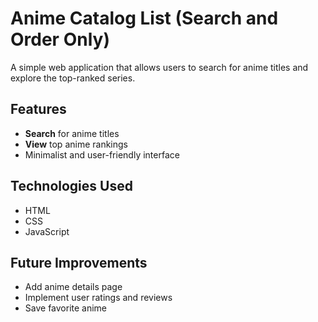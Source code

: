 
<h1>Anime Catalog List (Search and Order Only)</h1>
<p>A simple web application that allows users to search for anime titles and explore the top-ranked series.</p>

<h2>Features</h2>
<ul>
    <li><strong>Search</strong> for anime titles</li>
    <li><strong>View</strong> top anime rankings</li>
    <li>Minimalist and user-friendly interface</li>
</ul>

<h2>Technologies Used</h2>
<ul>
    <li>HTML</li>
    <li>CSS</li>
    <li>JavaScript</li>
</ul>

<h2>Future Improvements</h2>
<ul>
    <li>Add anime details page</li>
    <li>Implement user ratings and reviews</li>
    <li>Save favorite anime</li>
</ul>
